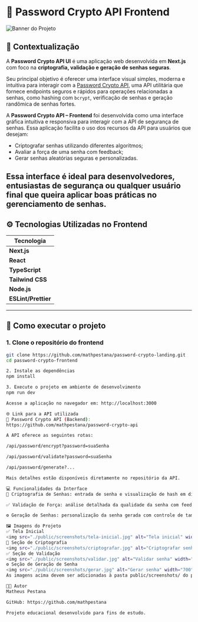 # 🔐 Password Crypto API Frontend

![Banner do Projeto](./public/banner-password-api.png)

## 📘 Contextualização

A **Password Crypto API UI** é uma aplicação web desenvolvida em **Next.js** com foco na **criptografia, validação e geração de senhas seguras**.

Seu principal objetivo é oferecer uma interface visual simples, moderna e intuitiva para interagir com a [Password Crypto API](https://github.com/mathpestana/password-crypto-api), uma API utilitária que fornece endpoints seguros e rápidos para operações relacionadas a senhas, como hashing com `bcrypt`, verificação de senhas e geração randômica de senhas fortes.

A **Password Crypto API – Frontend** foi desenvolvida como uma interface gráfica intuitiva e responsiva para interagir com a API de segurança de senhas. Essa aplicação facilita o uso dos recursos da API para usuários que desejam:

- Criptografar senhas utilizando diferentes algoritmos;
- Avaliar a força de uma senha com feedback;
- Gerar senhas aleatórias seguras e personalizadas.

Essa interface é ideal para desenvolvedores, entusiastas de segurança ou qualquer usuário final que queira aplicar boas práticas no gerenciamento de senhas.
---

## ⚙️ Tecnologias Utilizadas no Frontend

| Tecnologia         | 
|--------------------|
| **Next.js**        | 
| **React**          | 
| **TypeScript**     | 
| **Tailwind CSS**   | 
| **Node.js**        | 
| **ESLint/Prettier**| 

---

## 🚀 Como executar o projeto

### 1. Clone o repositório do frontend

```bash
git clone https://github.com/mathpestana/password-crypto-landing.git
cd password-crypto-frontend

2. Instale as dependências
npm install

3. Execute o projeto em ambiente de desenvolvimento
npm run dev

Acesse a aplicação no navegador em: http://localhost:3000

🌐 Link para a API utilizada
🔗 Password Crypto API (Backend):
https://github.com/mathpestana/password-crypto-api

A API oferece as seguintes rotas:

/api/password/encrypt?password=suaSenha

/api/password/validate?password=suaSenha

/api/password/generate?...

Mais detalhes estão disponíveis diretamente no repositório da API.

💻 Funcionalidades da Interface
🔐 Criptografia de Senhas: entrada de senha e visualização de hash em diferentes algoritmos.

✅ Validação de Força: análise detalhada da qualidade da senha com feedback.

⚙️ Geração de Senhas: personalização da senha gerada com controle de tamanho, números, símbolos e letras.

🖼️ Imagens do Projeto
✅ Tela Inicial
<img src="./public/screenshots/tela-inicial.jpg" alt="Tela inicial" width="700"/>
🔐 Seção de Criptografia
<img src="./public/screenshots/criptografar.jpg" alt="Criptografar senha" width="700"/>
✅ Seção de Validação
<img src="./public/screenshots/validar.jpg" alt="Validar senha" width="700"/>
⚙️ Seção de Geração de Senha
<img src="./public/screenshots/gerar.jpg" alt="Gerar senha" width="700"/>
As imagens acima devem ser adicionadas à pasta public/screenshots/ do projeto.

🧑‍💻 Autor
Matheus Pestana

GitHub: https://github.com/mathpestana

Projeto educacional desenvolvido para fins de estudo.
